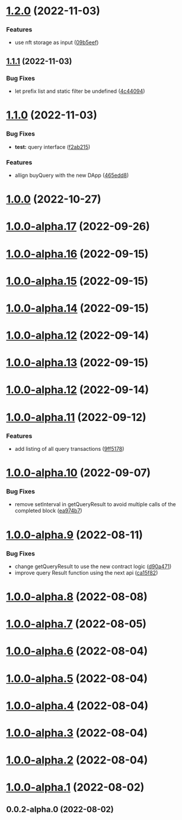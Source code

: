 # [1.2.0](https://github.com/vaimee/desmo-sdk/compare/v1.1.1...v1.2.0) (2022-11-03)


### Features

* use nft storage as input ([09b5eef](https://github.com/vaimee/desmo-sdk/commit/09b5eef62ec1c6f4edcf81f53debc7bc774952f1))



## [1.1.1](https://github.com/vaimee/desmo-sdk/compare/v1.1.0...v1.1.1) (2022-11-03)


### Bug Fixes

* let prefix list and static filter be undefined ([4c44094](https://github.com/vaimee/desmo-sdk/commit/4c4409474b991a339f5b1d3e48bdf23d2b6659ac))



# [1.1.0](https://github.com/vaimee/desmo-sdk/compare/v1.0.0...v1.1.0) (2022-11-03)


### Bug Fixes

* **test:** query interface ([f2ab215](https://github.com/vaimee/desmo-sdk/commit/f2ab215ee2af9266608de3e99f717c2d43bce036))


### Features

* allign buyQuery with the new DApp ([465edd8](https://github.com/vaimee/desmo-sdk/commit/465edd8bc918565271965d01dd82b23004a2843a))



# [1.0.0](https://github.com/vaimee/desmo-sdk/compare/v1.0.0-alpha.17...v1.0.0) (2022-10-27)



# [1.0.0-alpha.17](https://github.com/vaimee/desmo-sdk/compare/v1.0.0-alpha.16...v1.0.0-alpha.17) (2022-09-26)



# [1.0.0-alpha.16](https://github.com/vaimee/desmo-sdk/compare/v1.0.0-alpha.15...v1.0.0-alpha.16) (2022-09-15)



# [1.0.0-alpha.15](https://github.com/vaimee/desmo-sdk/compare/v1.0.0-alpha.14...v1.0.0-alpha.15) (2022-09-15)



# [1.0.0-alpha.14](https://github.com/vaimee/desmo-sdk/compare/v1.0.0-alpha.13...v1.0.0-alpha.14) (2022-09-15)



# [1.0.0-alpha.12](https://github.com/vaimee/desmo-sdk/compare/v1.0.0-alpha.11...v1.0.0-alpha.12) (2022-09-14)



# [1.0.0-alpha.13](https://github.com/vaimee/desmo-sdk/compare/v1.0.0-alpha.12...v1.0.0-alpha.13) (2022-09-15)



# [1.0.0-alpha.12](https://github.com/vaimee/desmo-sdk/compare/v1.0.0-alpha.11...v1.0.0-alpha.12) (2022-09-14)



# [1.0.0-alpha.11](https://github.com/vaimee/desmo-sdk/compare/v1.0.0-alpha.10...v1.0.0-alpha.11) (2022-09-12)


### Features

* add listing of all query transactions ([9ff5178](https://github.com/vaimee/desmo-sdk/commit/9ff5178cbe6c1d9eebf6c817abca0e17b339300c))



# [1.0.0-alpha.10](https://github.com/vaimee/desmo-sdk/compare/v1.0.0-alpha.9...v1.0.0-alpha.10) (2022-09-07)


### Bug Fixes

* remove setInterval in getQueryResult to avoid multiple calls of the completed block ([ea974b7](https://github.com/vaimee/desmo-sdk/commit/ea974b717700e19518777af210e8db390acfe8e9))



# [1.0.0-alpha.9](https://github.com/vaimee/desmo-sdk/compare/v1.0.0-alpha.8...v1.0.0-alpha.9) (2022-08-11)


### Bug Fixes

* change getQueryResult to use the new contract logic ([d90a471](https://github.com/vaimee/desmo-sdk/commit/d90a4719eb24e486f7a84274ea62f5f3a3bf36c4))
* improve query Result function using the next api ([ca15f82](https://github.com/vaimee/desmo-sdk/commit/ca15f82b2a9df8155036120fe1d5e5efea639776))



# [1.0.0-alpha.8](https://github.com/vaimee/desmo-sdk/compare/v1.0.0-alpha.7...v1.0.0-alpha.8) (2022-08-08)



# [1.0.0-alpha.7](https://github.com/vaimee/desmo-sdk/compare/v1.0.0-alpha.6...v1.0.0-alpha.7) (2022-08-05)



# [1.0.0-alpha.6](https://github.com/vaimee/desmo-sdk/compare/v1.0.0-alpha.5...v1.0.0-alpha.6) (2022-08-04)



# [1.0.0-alpha.5](https://github.com/vaimee/desmo-sdk/compare/v1.0.0-alpha.4...v1.0.0-alpha.5) (2022-08-04)



# [1.0.0-alpha.4](https://github.com/vaimee/desmo-sdk/compare/v1.0.0-alpha.3...v1.0.0-alpha.4) (2022-08-04)



# [1.0.0-alpha.3](https://github.com/vaimee/desmo-sdk/compare/v1.0.0-alpha.2...v1.0.0-alpha.3) (2022-08-04)



# [1.0.0-alpha.2](https://github.com/vaimee/desmo-sdk/compare/v1.0.0-alpha.1...v1.0.0-alpha.2) (2022-08-04)



# [1.0.0-alpha.1](https://github.com/vaimee/desmo-sdk/compare/v0.0.2-alpha.0...v1.0.0-alpha.1) (2022-08-02)



## 0.0.2-alpha.0 (2022-08-02)



